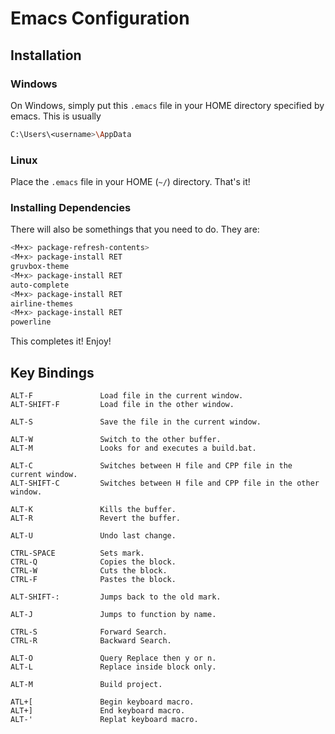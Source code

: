 # Emacs Configuration

## Installation

### Windows
On Windows, simply put this `.emacs` file in your HOME directory specified by emacs. This is usually 
```sh
C:\Users\<username>\AppData
```

### Linux
Place the `.emacs` file in your HOME (`~/`) directory. That's it!

### Installing Dependencies
There will also be somethings that you need to do. They are:
```sh
<M+x> package-refresh-contents>
<M+x> package-install RET
gruvbox-theme
<M+x> package-install RET
auto-complete
<M+x> package-install RET
airline-themes
<M+x> package-install RET
powerline
```

This completes it! Enjoy!

## Key Bindings

```
ALT-F               Load file in the current window.
ALT-SHIFT-F         Load file in the other window.

ALT-S               Save the file in the current window.

ALT-W               Switch to the other buffer.
ALT-M               Looks for and executes a build.bat.

ALT-C               Switches between H file and CPP file in the current window.
ALT-SHIFT-C         Switches between H file and CPP file in the other window.

ALT-K               Kills the buffer.
ALT-R               Revert the buffer.

ALT-U               Undo last change.

CTRL-SPACE          Sets mark.
CTRL-Q              Copies the block.
CTRL-W              Cuts the block.
CTRL-F              Pastes the block.

ALT-SHIFT-:         Jumps back to the old mark.

ALT-J               Jumps to function by name.

CTRL-S              Forward Search.
CTRL-R              Backward Search.

ALT-O               Query Replace then y or n.
ALT-L               Replace inside block only.

ALT-M               Build project.

ATL+[               Begin keyboard macro.
ALT+]               End keyboard macro.
ALT-'               Replat keyboard macro.
```
